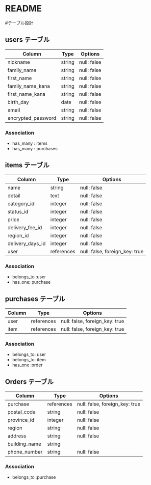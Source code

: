 # README


#テーブル設計

## users テーブル

| Column                |  Type   |  Options    |
| --------------------- | ------- | ----------- |
| nickname              | string  | null: false |
| family_name           | string  | null: false |
| first_name            | string  | null: false |
| family_name_kana      | string  | null: false |
| first_name_kana       | string  | null: false |
| birth_day             | date    | null: false |
| email                 | string  | null: false |
| encrypted_password    | string  | null: false |


### Association

- has_many : items
- has_many : purchases




## items テーブル

| Column           |  Type      | Options                        |
| ---------------- |----------- | ------------------------------ |
| name             | string     | null: false                    |
| detail           | text       | null: false                    |
| category_id      | integer    | null: false                    |
| status_id        | integer    | null: false                    |
| price            | integer    | null: false                    |
| delivery_fee_id  | integer    | null: false                    |
| region_id        | integer    | null: false                    |
| delivery_days_id | integer    | null: false                    |
| user             | references | null: false, foreign_key: true |          

### Association

- belongs_to :user
- has_one: purchase


## purchases テーブル

| Column        |  Type      |  Options                       |
|-------------- | ---------- | ------------------------------ |
| user          | references | null: false, foreign_key: true | 
| item          | references | null: false, foreign_key: true |

### Association

- belongs_to: user
- belongs_to: item
- has_one :order



## Orders テーブル

| Column        |  Type      |  Options                       |
|-------------- | ---------- | ------------------------------ |
| purchase      | references | null: false, foreign_key: true |
| postal_code   | string     | null: false                    |
| province_id   | integer    | null: false                    |
| region        | string     | null: false                    |
| address       | string     | null: false                    |
| building_name | string     |                                | 
| phone_number  | string     | null: false                    |

### Association

- belongs_to :purchase
